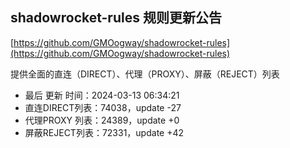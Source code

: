 ## shadowrocket-rules 规则更新公告

[https://github.com/GMOogway/shadowrocket-rules](https://github.com/GMOogway/shadowrocket-rules)

提供全面的直连（DIRECT）、代理（PROXY）、屏蔽（REJECT）列表
- 最后 更新 时间：2024-03-13 06:34:21
- 直连DIRECT列表：74038，update -27
- 代理PROXY 列表：24389，update +0
- 屏蔽REJECT列表：72331，update +42